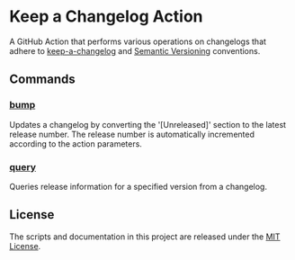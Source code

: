 # Keep a Changelog Action

A GitHub Action that performs various operations on changelogs that adhere to
[keep-a-changelog](https://keepachangelog.com/en/1.0.0/) and [Semantic Versioning](https://semver.org/) conventions.

## Commands

### [bump](./docs/bump.md)

Updates a changelog by converting the '[Unreleased]' section to the latest release number. The release number is
automatically incremented according to the action parameters.

### [query](./docs/query.md)

Queries release information for a specified version from a changelog.

## License

The scripts and documentation in this project are released under the [MIT License](./LICENSE).
